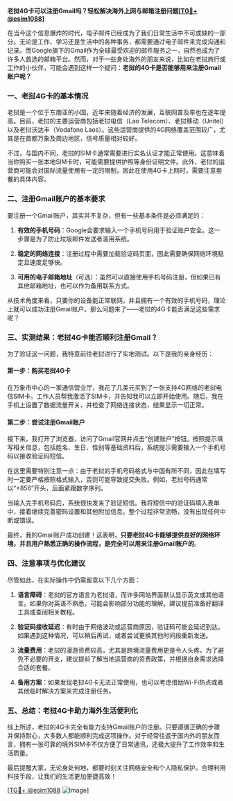 **老挝4G卡可以注册Gmail吗？轻松解决海外上网与邮箱注册问题[[TG💪+ @esim1088](https://t.me/s/esim1088)]**

在当今这个信息爆炸的时代，电子邮件已经成为了我们日常生活中不可或缺的一部分。无论是工作、学习还是生活中的各种事务，都需要通过电子邮件来完成沟通和记录。而Google旗下的Gmail作为全球最受欢迎的邮件服务之一，自然也成为了许多人首选的邮箱平台。然而，对于一些身处海外的朋友来说，比如在老挝旅行或工作的小伙伴，可能会遇到这样一个疑问：**老挝的4G卡是否能够用来注册Gmail账户呢？**

### **一、老挝4G卡的基本情况**

老挝是一个位于东南亚的小国，近年来随着经济的发展，互联网普及率也在逐年提高。目前，老挝的主要运营商包括老挝电信（Lao Telecom）、老挝移动（Unitel）以及老挝沃达丰（Vodafone Laos）。这些运营商提供的4G网络覆盖范围较广，尤其是在首都万象及周边地区，信号质量相对较好。

不过，与国内不同，老挝的SIM卡通常需要进行实名认证才能正常使用。这意味着当你购买一张本地SIM卡时，可能需要提供护照等身份证明文件。此外，老挝的运营商可能会对国际流量使用有一定的限制，因此在使用4G卡上网时，需要注意套餐的具体内容。

### **二、注册Gmail账户的基本要求**

要注册一个Gmail账户，其实并不复杂，但有一些基本条件是必须满足的：

1. **有效的手机号码**：Google会要求输入一个手机号码用于验证账户安全。这一步骤是为了防止垃圾邮件发送者滥用系统。
   
2. **稳定的网络连接**：注册过程中需要加载验证码页面，因此需要确保网络环境稳定且速度足够快。

3. **可用的电子邮箱地址**（可选）：虽然可以直接使用手机号码注册，但如果已有其他邮箱地址，也可以作为备用联系方式。

从技术角度来看，只要你的设备能正常联网，并且拥有一个有效的手机号码，理论上就可以成功注册Gmail账户。那么问题来了——老挝的4G卡能否满足这些需求呢？

### **三、实测结果：老挝4G卡能否顺利注册Gmail？**

为了验证这一问题，我特意前往老挝进行了实地测试。以下是我的亲身经历：

#### **第一步：购买老挝4G卡**
在万象市中心的一家通信营业厅，我花了几美元买到了一张支持4G网络的老挝电信SIM卡。工作人员帮我激活了SIM卡，并告知我可以立即开始使用。随后，我在手机上设置了数据流量开关，并检查了网络连接状态，结果显示一切正常。

#### **第二步：尝试注册Gmail账户**
接下来，我打开了浏览器，访问了Gmail官网并点击“创建账户”按钮。按照提示填写相关信息，包括姓名、生日、性别等基础资料后，系统提示需要输入一个手机号码以接收验证码短信。

在这里需要特别注意一点：由于老挝的手机号码格式与中国有所不同，因此在填写时一定要严格按照格式输入，否则可能导致提交失败。例如，老挝号码通常以“+856”开头，后面紧跟数字序列。

当输入完手机号码后，系统很快发来了验证短信。我将短信中的验证码填入表单中，接着继续完善密码设置和其他附加信息。整个过程非常流畅，没有出现任何中断或错误。

最终，我的Gmail账户成功创建！这表明，**只要老挝4G卡能够提供良好的网络环境，并且用户熟悉正确的操作流程，是完全可以用来注册Gmail账户的**。

### **四、注意事项与优化建议**

尽管如此，在实际操作中仍需留意以下几个方面：

1. **语言障碍**：老挝的官方语言为老挝语，而许多网站界面默认显示英文或其他语言。如果你对英语不熟悉，可能会影响部分功能的理解。建议提前准备好翻译工具或查阅相关教程。

2. **验证码接收延迟**：有时由于网络波动或运营商原因，验证码可能会延迟到达。如果遇到这种情况，可以稍后再试，或者尝试更换其他时间段重新发送。

3. **流量费用**：老挝的漫游资费较高，尤其是跨境流量费用更是令人头疼。为了避免不必要的开支，建议提前了解当地运营商的资费政策，并根据自身需求选择合适的套餐。

4. **备用方案**：如果发现老挝4G卡无法正常使用，也可以考虑借助Wi-Fi热点或者其他临时解决方案来完成注册任务。

### **五、总结：老挝4G卡助力海外生活便利化**

综上所述，老挝的4G卡完全有能力支持Gmail账户的注册。只要遵循正确的步骤并保持耐心，大多数人都能顺利完成这项操作。对于经常往返于国内外的朋友而言，拥有一张可靠的境外SIM卡不仅方便了日常通讯，还极大提升了工作效率和生活质量。

最后提醒大家，无论身处何地，都要时刻关注网络安全和个人隐私保护。合理利用科技手段，让我们的生活更加便捷高效！

[[TG💪+ @esim1088](https://t.me/s/esim1088) ![Image](https://i.postimg.cc/4NQfJmqS/Snipaste-2025-05-13-00-14-12.png)]
